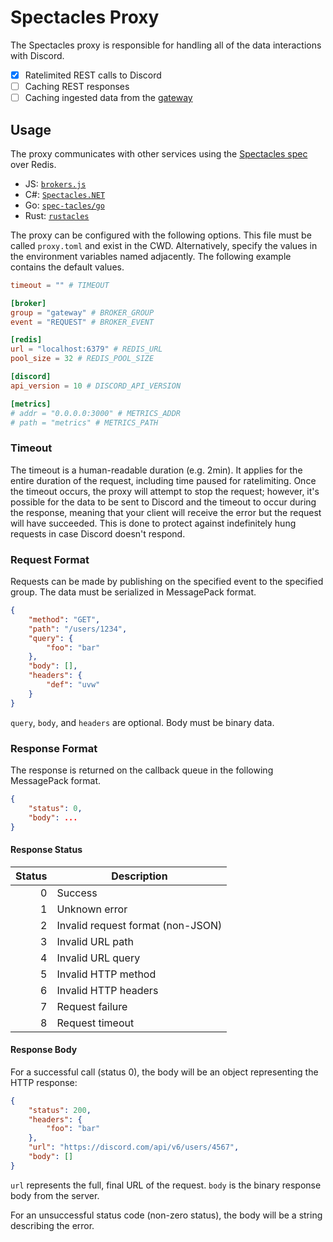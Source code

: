 # Spectacles Proxy

The Spectacles proxy is responsible for handling all of the data interactions with Discord.

- [x] Ratelimited REST calls to Discord
- [ ] Caching REST responses
- [ ] Caching ingested data from the [gateway](https://github.com/spec-tacles/gateway)

## Usage

The proxy communicates with other services using the [Spectacles spec](https://github.com/spec-tacles/spec) over Redis.

- JS: [`brokers.js`](https://github.com/spec-tacles/brokers.js)
- C#: [`Spectacles.NET`](https://github.com/spec-tacles/Spectacles.NET)
- Go: [`spec-tacles/go`](https://github.com/spec-tacles/go)
- Rust: [`rustacles`](https://github.com/spec-tacles/rustacles)

The proxy can be configured with the following options. This file must be called `proxy.toml` and exist in the CWD. Alternatively, specify the values in the environment variables named adjacently. The following example contains the default values.

```toml
timeout = "" # TIMEOUT

[broker]
group = "gateway" # BROKER_GROUP
event = "REQUEST" # BROKER_EVENT

[redis]
url = "localhost:6379" # REDIS_URL
pool_size = 32 # REDIS_POOL_SIZE

[discord]
api_version = 10 # DISCORD_API_VERSION

[metrics]
# addr = "0.0.0.0:3000" # METRICS_ADDR
# path = "metrics" # METRICS_PATH
```

### Timeout

The timeout is a human-readable duration (e.g. 2min). It applies for the entire duration of the request, including time paused for ratelimiting. Once the timeout occurs, the proxy will attempt to stop the request; however, it's possible for the data to be sent to Discord and the timeout to occur during the response, meaning that your client will receive the error but the request will have succeeded. This is done to protect against indefinitely hung requests in case Discord doesn't respond.

### Request Format

Requests can be made by publishing on the specified event to the specified group. The data must be serialized in MessagePack format.

```json
{
	"method": "GET",
	"path": "/users/1234",
	"query": {
		"foo": "bar"
	},
	"body": [],
	"headers": {
		"def": "uvw"
	}
}
```

`query`, `body`, and `headers` are optional. Body must be binary data.

### Response Format

The response is returned on the callback queue in the following MessagePack format.

```json
{
	"status": 0,
	"body": ...
}
```

#### Response Status

**Status**|**Description**
-----:|-----
0|Success
1|Unknown error
2|Invalid request format (non-JSON)
3|Invalid URL path
4|Invalid URL query
5|Invalid HTTP method
6|Invalid HTTP headers
7|Request failure
8|Request timeout

#### Response Body

For a successful call (status 0), the body will be an object representing the HTTP response:

```json
{
	"status": 200,
	"headers": {
		"foo": "bar"
	},
	"url": "https://discord.com/api/v6/users/4567",
	"body": []
}
```

`url` represents the full, final URL of the request. `body` is the binary response body from the server.

For an unsuccessful status code (non-zero status), the body will be a string describing the error.
